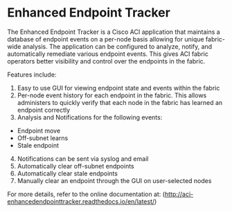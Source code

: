 # Enhanced Endpoint Tracker

The Enhanced Endpoint Tracker is a Cisco ACI application that maintains a 
database of endpoint events on a per-node basis allowing for unique fabric-wide 
analysis. The application can be configured to analyze, notify, and 
automatically remediate various endpoint events. This gives ACI fabric 
operators better visibility and control over the endpoints in the fabric.

Features include:

1.  Easy to use GUI for viewing endpoint state and events within the fabric
2.  Per-node event history for each endpoint in the fabric.  This allows 
administers to quickly verify that each node in the fabric has learned an 
endpoint correctly
3.  Analysis and Notifications for the following events:
  *  Endpoint move
  *  Off-subnet learns
  *  Stale endpoint 
4.  Notifications can be sent via syslog and email
5.  Automatically clear off-subnet endpoints
6.  Automatically clear stale endpoints 
7.  Manually clear an endpoint through the GUI on user-selected nodes

For more details, refer to the online documentation at:
(http://aci-enhancedendpointtracker.readthedocs.io/en/latest/)

